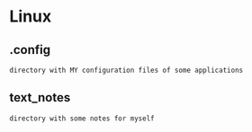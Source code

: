 # Linux

## .config
    directory with MY configuration files of some applications

## text_notes
    directory with some notes for myself
